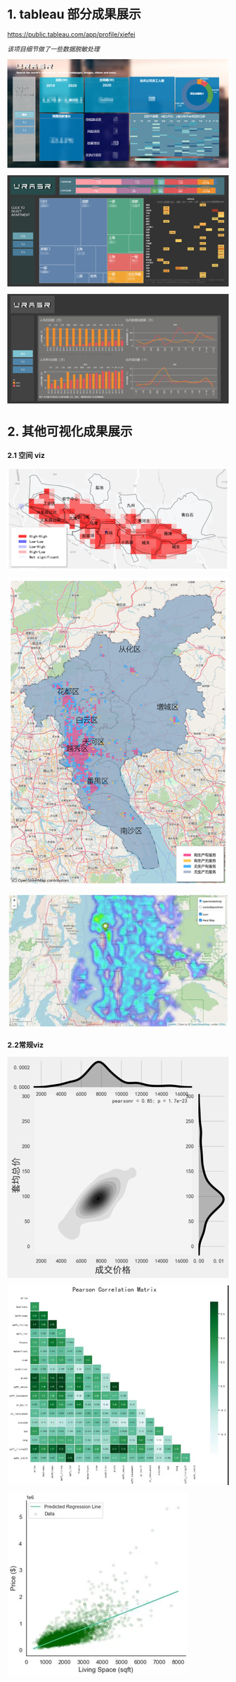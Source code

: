 # 1. tableau 部分成果展示
https://public.tableau.com/app/profile/xiefei

*该项目细节做了一些数据脱敏处理*

![sheet1](source\images\sheet1.jpg)

![sheet2](sheet2.jpg)

![sheet3](sheet3.jpg)

# 2. 其他可视化成果展示

### 2.1 空间 viz

![](兰州_产业+_莫兰.png)

![](综合评分.png)

![房价分布地图](房价分布地图.jpg)

### 2.2常规viz

![银川-项目成交2021(1)_join_plot](银川-项目成交2021(1)_join_plot.png)

![皮尔逊相关系数](皮尔逊相关系数.jpg)

![线性拟合](线性拟合.jpg)

